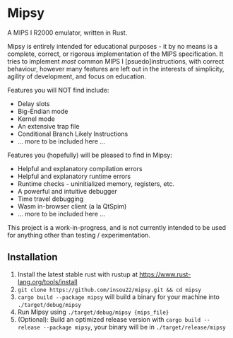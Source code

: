 # Mipsy

A MIPS I R2000 emulator, written in Rust.

Mipsy is entirely intended for educational purposes - it by no means is a complete, correct, or rigorous implementation of the MIPS specification. It tries to implement *most* common MIPS I \[psuedo\]instructions, with correct behaviour, however many features are left out in the interests of simplicity, agility of development, and focus on education.

Features you will NOT find include:
- Delay slots
- Big-Endian mode
- Kernel mode
- An extensive trap file
- Conditional Branch Likely Instructions
- ... more to be included here ...

Features you (hopefully) will be pleased to find in Mipsy:
- Helpful and explanatory compilation errors
- Helpful and explanatory runtime errors
- Runtime checks - uninitialized memory, registers, etc.
- A powerful and intuitive debugger
- Time travel debugging
- Wasm in-browser client (a la QtSpim) 
- ... more to be included here ...

This project is a work-in-progress, and is not currently intended to be used for anything other than testing / experimentation.


## Installation

1. Install the latest stable rust with rustup at https://www.rust-lang.org/tools/install
2. `git clone https://github.com/insou22/mipsy.git && cd mipsy`
3. `cargo build --package mipsy` will build a binary for your machine into `./target/debug/mipsy`
4. Run Mipsy using `./target/debug/mipsy {mips_file}`
5. (Optional): Build an optimized release version with `cargo build --release --package mipsy`, your binary will be in `./target/release/mipsy`
